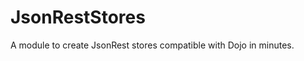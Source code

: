 JsonRestStores
==============

A module to create JsonRest stores compatible with Dojo in minutes.

